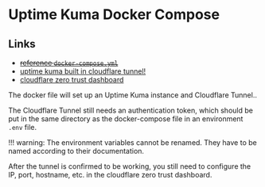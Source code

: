 # Uptime Kuma Docker Compose

## Links

- ~~[reference `docker-compose.yml`](https://github.com/TheBestPessimist/cloudflare-tunnel-docker-compose-example)~~
- [uptime kuma built in cloudflare tunnel!](https://github.com/louislam/uptime-kuma/wiki/Reverse-Proxy-with-Cloudflare-Tunnel)
- [cloudflare zero trust dashboard](https://one.dash.cloudflare.com/)

The docker file will set up an Uptime Kuma instance and Cloudflare Tunnel..

The Cloudflare Tunnel still needs an authentication token, which should be put in the same directory as the docker-compose file in an environment `.env` file.

!!! warning:
    The environment variables cannot be renamed. They have to be named according to their documentation.

After the tunnel is confirmed to be working, you still need to configure the IP, port, hostname, etc. in the cloudflare zero trust dashboard.
